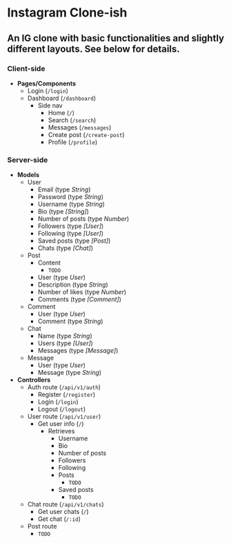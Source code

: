 # Instagram Clone-ish

## An IG clone with basic functionalities and slightly different layouts. See below for details.

### Client-side

- **Pages/Components**
  - Login (`/login`)
  - Dashboard (`/dashboard`)
    - Side nav
      - Home (`/`)
      - Search (`/search`)
      - Messages (`/messages`)
      - Create post (`/create-post`)
      - Profile (`/profile`)

### Server-side

- **Models**
  - User
    - Email (type _String_)
    - Password (type _String_)
    - Username (type _String_)
    - Bio (type _[String]_)
    - Number of posts (type _Number_)
    - Followers (type _[User]_)
    - Following (type _[User]_)
    - Saved posts (type _[Post]_)
    - Chats (type _[Chat]_)
  - Post
    - Content
      - `TODO`
    - User (type _User_)
    - Description (type _String_)
    - Number of likes (type _Number_)
    - Comments (type _[Comment]_)
  - Comment
    - User (type _User_)
    - Comment (type _String_)
  - Chat
    - Name (type _String_)
    - Users (type _[User]_)
    - Messages (type _[Message]_)
  - Message
    - User (type _User_)
    - Message (type _String_)
- **Controllers**
  - Auth route (`/api/v1/auth`)
    - Register (`/register`)
    - Login (`/login`)
    - Logout (`/logout`)
  - User route (`/api/v1/user`)
    - Get user info (`/`)
      - Retrieves
        - Username
        - Bio
        - Number of posts
        - Followers
        - Following
        - Posts
          - `TODO`
        - Saved posts
          - `TODO`
  - Chat route (`/api/v1/chats`)
    - Get user chats (`/`)
    - Get chat (`/:id`)
  - Post route
    - `TODO`

